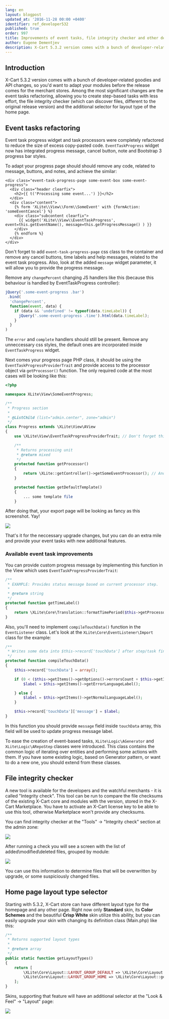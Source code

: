 ```yaml
---
lang: en
layout: blogpost
updated_at: '2016-11-28 00:00 +0400'
identifier: ref_developer532
published: true
order: 997
title: Improvements of event tasks, file integrity checker and other developer features of X-Cart 5.3.2
author: Eugene Dementjev
description: X-Cart 5.3.2 version comes with a bunch of developer-related goodies and API changes, so you'd want to adapt your modules before the release comes for the merchant stores. Among the most significant changes are the event tasks refactoring, allowing you to create step-based tasks with less effort, the file integrity checker (which can discover files, different to the original release version) and the additional selector for layout type of the home page.
---
```


## Introduction

X-Cart 5.3.2 version comes with a bunch of developer-related goodies and API changes, so you'd want to adapt your modules before the release comes for the merchant stores. Among the most significant changes are the event tasks refactoring, allowing you to create step-based tasks with less effort, the file integrity checker (which can discover files, different to the original release version) and the additional selector for layout type of the home page.

## Event tasks refactoring

Event task progress widget and task processors were completely refactored to reduce the size of excess copy-pasted code. `EventTaskProgress` widget now has integrated progress message, cancel button, note and Bootstrap 3 progress bar styles.

To adapt your progress page should should remove any code, related to message, buttons, and notes, and achieve the similar:

```twig
<div class="event-task-progress-page some-event-box some-event-progress">
  <div class="header clearfix">
    <h2>{{ t('Processing some event...') }}</h2>
  </div>
  <div class="content">
    {% form 'XLite\\View\\Form\\SomeEvent' with {formAction: 'someEventCancel'} %}
    <div class="subcontent clearfix">
      {{ widget('XLite\\View\\EventTaskProgress', event=this.getEventName(), message=this.getProgressMessage() ) }}
    </div>
    {% endform %}
  </div>
</div>
```

Don't forget to add `event-task-progress-page` css class to the container and remove any cancel buttons, time labels and help messages, related to the event task progress. Also, look at the added `message` widget parameter, it will allow you to provide the progress message.

Remove any `changePercent` changing JS handlers like this (because this behaviour is handled by EventTaskProgress controller):

```js
jQuery('.some-event-progress .bar')
 .bind(
  'changePercent',
  function(event, data) {
    if (data && 'undefined' != typeof(data.timeLabel)) {
      jQuery('.some-event-progress .time').html(data.timeLabel);
    }
  }
)
```

The `error` and `complete` handlers should still be present. Remove any unneccessary css styles, the default ones are incorporated inside `EventTaskProgress` widget.

Next comes your progress page PHP class, it should be using the `EventTaskProgressProviderTrait` and provide access to the processor object via `getProcessor()` function. The only required code at the most cases will be looking like this:

```php
<?php

namespace XLite\View\SomeEventProgress;

/**
 * Progress section
 *
 * @ListChild (list="admin.center", zone="admin")
 */
class Progress extends \XLite\View\AView
{
    use \XLite\View\EventTaskProgressProviderTrait; // Don't forget this trait!

    /**
     * Returns processing unit
     * @return mixed
     */
    protected function getProcessor()
    {
        return \XLite::getController()->getSomeEventProcessor(); // And this method, it is required too.
    }

    protected function getDefaultTemplate()
    {
        ... some template file
    }

```

After doing that, your export page will be looking as fancy as this screenshot. Yay!

![]({{site.baseurl}}/attachments/ref_developer532/eventtask.png)

That's it for the neccessary upgrade changes, but you can do an extra mile and provide your event tasks with new additional features.

### Available event task improvements

You can provide custom progress message by implementing this function in the View which uses `EventTaskProgressProviderTrait`:

```php
/**
 * EXAMPLE: Provides status message based on current processor step.
 * 
 * @return string
 */
protected function getTimeLabel()
{
    return \XLite\Core\Translation::formatTimePeriod($this->getProcessor()->getStep()->getTimeRemain());
}
```

Also, you'll need to implement `compileTouchData()` function in the `EventListener` class. Let's look at the `XLite\Core\EventListener\Import` class for the example:

```php
/**
 * Writes some data into $this->record['touchData'] after step/task finish.
 */
protected function compileTouchData()
{
    $this->record['touchData'] = array();

    if (0 < ($this->getItems()->getOptions()->errorsCount + $this->getItems()->getOptions()->warningsCount)) {
        $label = $this->getItems()->getErrorLanguageLabel();

    } else {
        $label = $this->getItems()->getNormalLanguageLabel();
    }

    $this->record['touchData']['message'] = $label;
}
```

In this function you should provide `message` field inside `touchData` array, this field will be used to update progress message label.

To ease the creation of event-based tasks, `XLite\Logic\AGenerator` and `XLite\Logic\ARepoStep` classes were introduced. This class contains the common logic of iterating over entities and performing some actions with them. If you have some existing logic, based on Generator pattern, or want to do a new one, you should extend from these classes. 

## File integrity checker

A new tool is available for the developers and the watchful merchants - it is called "Integrity check". This tool can be run to compare the file checksums of the existing X-Cart core and modules with the version, stored in the X-Cart Marketplace. You have to activate an X-Cart license key to be able to use this tool, otherwise Marketplace won't provide any checksums.

You can find integrity checker at the "Tools" -> "Integrity check" section at the admin zone:

![]({{site.baseurl}}/attachments/ref_developer532/file_integrity_1.png)

After running a check you will see a screen with the list of added\modified\deleted files, grouped by module:

![]({{site.baseurl}}/attachments/ref_developer532/file_integrity_2.png)

You can use this information to determine files that will be overwritten by upgrade, or some suspiciously changed files.

## Home page layout type selector

Starting with 5.3.2, X-Cart store can have different layout type for the homepage and any other page. Right now only **Standard** skin, its **Color Schemes** and the beautiful **Crisp White** skin utilize this ability, but you can easily upgrade your skin with changing its definition class (Main.php) like this:

```php
/**
 * Returns supported layout types
 *
 * @return array
 */
public static function getLayoutTypes()
{
    return [
        \XLite\Core\Layout::LAYOUT_GROUP_DEFAULT => \XLite\Core\Layout::getInstance()->getLayoutTypes(),
        \XLite\Core\Layout::LAYOUT_GROUP_HOME => \XLite\Core\Layout::getInstance()->getLayoutTypes()       // new layout group!
    ];
}
```

Skins, supporting that feature will have an additional selector at the "Look & Feel" -> "Layout" page:

![]({{site.baseurl}}/attachments/ref_developer532/layout_type_selector.png)
